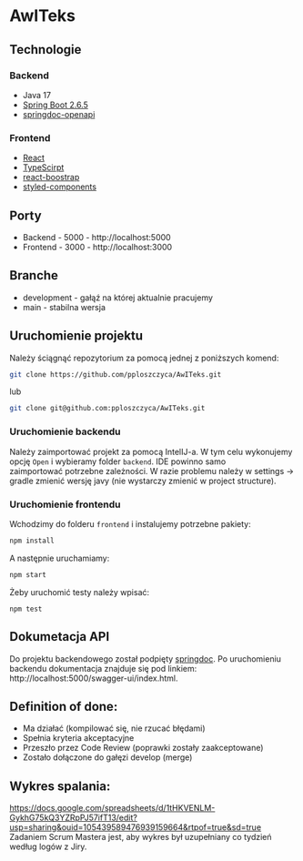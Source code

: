 # AwITeks
## Technologie
### Backend
* Java 17
* [Spring Boot 2.6.5](https://spring.io/projects/spring-boot)
* [springdoc-openapi](https://springdoc.org/#Introduction)

### Frontend
* [React](https://pl.reactjs.org/)
* [TypeScirpt](https://www.typescriptlang.org/)
* [react-boostrap](https://react-bootstrap.github.io/getting-started/introduction/?fbclid=IwAR0zgAn7NSgpdaE0KbgcgSyj5MgLjVFOn5wWBtL1LAV-eVJLbSN-kXGnUzY)
* [styled-components](https://styled-components.com/)

## Porty
* Backend - 5000 - http://localhost:5000
* Frontend - 3000 - http://localhost:3000

## Branche
* development - gałąź na której aktualnie pracujemy
* main - stabilna wersja

## Uruchomienie projektu
Należy ściągnąć repozytorium za pomocą jednej z poniższych komend:
```bash
git clone https://github.com/pploszczyca/AwITeks.git
```
lub
```bash
git clone git@github.com:pploszczyca/AwITeks.git
```

### Uruchomienie backendu
Należy zaimportować projekt za pomocą IntelIJ-a. W tym celu wykonujemy opcję `Open` i wybieramy folder `backend`. IDE powinno samo zaimportować potrzebne zależności.
W razie problemu należy w settings -> gradle zmienić wersję javy (nie wystarczy zmienić w project structure).
### Uruchomienie frontendu
Wchodzimy do folderu `frontend` i instalujemy potrzebne pakiety:
```bash
npm install
```

A następnie uruchamiamy:

```bash
npm start
```
Żeby uruchomić testy należy wpisać:
```
npm test
```

## Dokumetacja API
Do projektu backendowego został podpięty [springdoc](https://springdoc.org/#Introduction). Po uruchomieniu backendu dokumentacja znajduje się pod linkiem: http://localhost:5000/swagger-ui/index.html.

## Definition of done:
- Ma działać (kompilować się, nie rzucać błędami)
- Spełnia kryteria akceptacyjne
- Przeszło przez Code Review (poprawki zostały zaakceptowane)
- Zostało dołączone do gałęzi develop (merge)

## Wykres spalania:
https://docs.google.com/spreadsheets/d/1tHKVENLM-GykhG75kQ3YZRpPJ57ifT13/edit?usp=sharing&ouid=105439589476939159664&rtpof=true&sd=true
Zadaniem Scrum Mastera jest, aby wykres był uzupełniany co tydzień według logów z Jiry.
